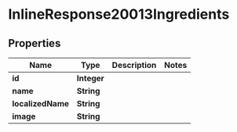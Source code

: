 

# InlineResponse20013Ingredients

## Properties

Name | Type | Description | Notes
------------ | ------------- | ------------- | -------------
**id** | **Integer** |  | 
**name** | **String** |  | 
**localizedName** | **String** |  | 
**image** | **String** |  | 



